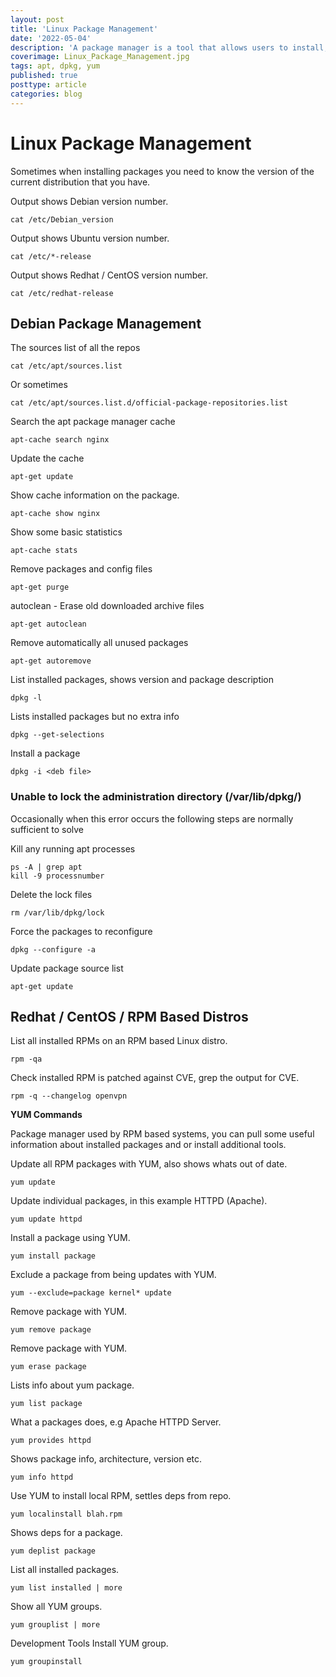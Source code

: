```yaml
---
layout: post
title: 'Linux Package Management'
date: '2022-05-04'
description: 'A package manager is a tool that allows users to install, remove, upgrade, configure and manage software packages on an operating system. The package manager can be a graphical application like a software centre or a command-line tool like apt-get or pacman. This article looks at installing packages on Linux using various package management systems.'
coverimage: Linux_Package_Management.jpg
tags: apt, dpkg, yum
published: true
posttype: article
categories: blog
---
```

# Linux Package Management

Sometimes when installing packages you need to know the version of the current distribution that you have.

Output shows Debian version number.
```
cat /etc/Debian_version
```

Output shows Ubuntu version number.
```
cat /etc/*-release
```

Output shows Redhat / CentOS version number.
```
cat /etc/redhat-release
```

## Debian Package Management

The sources list of all the repos
```
cat /etc/apt/sources.list
```

Or sometimes
```
cat /etc/apt/sources.list.d/official-package-repositories.list
```

Search the apt package manager cache

```
apt-cache search nginx
```

Update the cache

```
apt-get update
```

Show cache information on the package.

```
apt-cache show nginx
```

Show some basic statistics

```
apt-cache stats
```

Remove packages and config files

```
apt-get purge
```

autoclean - Erase old downloaded archive files

```
apt-get autoclean
```

Remove automatically all unused packages

```
apt-get autoremove
```

List installed packages, shows version and package description

```
dpkg -l
```

Lists installed packages but no extra info

```
dpkg --get-selections
```

Install a package

```
dpkg -i <deb file>
```

### Unable to lock the administration directory (/var/lib/dpkg/)

Occasionally when this error occurs the following steps are normally sufficient to solve

Kill any running apt processes

```
ps -A | grep apt
kill -9 processnumber
```

Delete the lock files

```
rm /var/lib/dpkg/lock
```

Force the packages to reconfigure

```
dpkg --configure -a
```

Update package source list

```
apt-get update
```

## Redhat / CentOS / RPM Based Distros

List all installed RPMs on an RPM based Linux distro.

```
rpm -qa
```

Check installed RPM is patched against CVE, grep the output for CVE.

```
rpm -q --changelog openvpn
```

**YUM Commands**

Package manager used by RPM based systems, you can pull some useful information about installed packages and or install additional tools.

Update all RPM packages with YUM, also shows whats out of date.

```
yum update
```

Update individual packages, in this example HTTPD (Apache).

```
yum update httpd
```

Install a package using YUM.

```
yum install package
```

Exclude a package from being updates with YUM.

```
yum --exclude=package kernel* update
```

Remove package with YUM.

```
yum remove package
```

Remove package with YUM.

```
yum erase package
```

Lists info about yum package.

```
yum list package
```

What a packages does, e.g Apache HTTPD Server.

```
yum provides httpd
```

Shows package info, architecture, version etc.

```
yum info httpd
```

Use YUM to install local RPM, settles deps from repo.

```
yum localinstall blah.rpm
```

Shows deps for a package.

```
yum deplist package
```

List all installed packages.

```
yum list installed | more
```

Show all YUM groups.

```
yum grouplist | more
```

Development Tools Install YUM group.

```
yum groupinstall
```